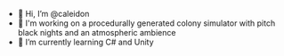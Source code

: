 - 👋 Hi, I’m @caleidon
- 👀 I'm working on a procedurally generated colony simulator with pitch black nights and an atmospheric ambience
- 🌱 I’m currently learning C# and Unity
